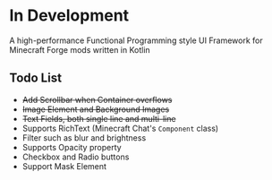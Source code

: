 # In Development
A high-performance Functional Programming style UI Framework for Minecraft Forge mods written in Kotlin

## Todo List
* ~~Add Scrollbar when Container overflows~~
* ~~Image Element and Background Images~~
* ~~Text Fields, both single line and multi-line~~
* Supports RichText (Minecraft Chat's `Component` class)
* Filter such as blur and brightness
* Supports Opacity property
* Checkbox and Radio buttons
* Support Mask Element
